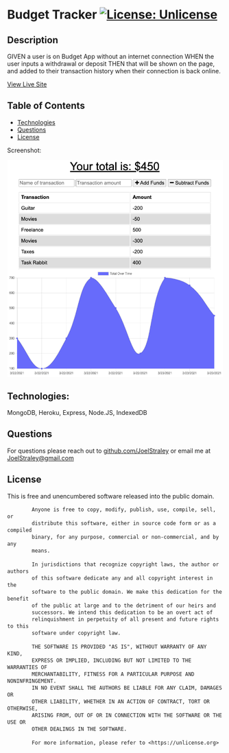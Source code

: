 # Budget Tracker [![License: Unlicense](https://img.shields.io/badge/license-Unlicense-blue.svg)](http://unlicense.org/)

## Description
GIVEN a user is on Budget App without an internet connection
WHEN the user inputs a withdrawal or deposit
THEN that will be shown on the page, and added to their transaction history when their connection is back online.

[View Live Site](https://boiling-ridge-83668.herokuapp.com/)
## Table of Contents

* [Technologies](#Technologies)
* [Questions](#Questions)
* [License](#License)

Screenshot: 

![alt text](https://github.com/Joelstraley/Budget-Tracker/blob/master/public/icons/Budget%20App%20Screenshot.png?raw=true)

## <a name="Technologies">Technologies:</a>
MongoDB, Heroku, Express, Node.JS, IndexedDB

## <a name="Questions">Questions</a>
For questions please reach out to [github.com/JoelStraley](github.com/JoelStraley) 
or email me at [JoelStraley@gmail.com](mailto:JoelStraley@gmail.com)

## <a name="License">License</a>
This is free and unencumbered software released into the public domain.
    
            Anyone is free to copy, modify, publish, use, compile, sell, or
            distribute this software, either in source code form or as a compiled
            binary, for any purpose, commercial or non-commercial, and by any
            means.
            
            In jurisdictions that recognize copyright laws, the author or authors
            of this software dedicate any and all copyright interest in the
            software to the public domain. We make this dedication for the benefit
            of the public at large and to the detriment of our heirs and
            successors. We intend this dedication to be an overt act of
            relinquishment in perpetuity of all present and future rights to this
            software under copyright law.
            
            THE SOFTWARE IS PROVIDED "AS IS", WITHOUT WARRANTY OF ANY KIND,
            EXPRESS OR IMPLIED, INCLUDING BUT NOT LIMITED TO THE WARRANTIES OF
            MERCHANTABILITY, FITNESS FOR A PARTICULAR PURPOSE AND NONINFRINGEMENT.
            IN NO EVENT SHALL THE AUTHORS BE LIABLE FOR ANY CLAIM, DAMAGES OR
            OTHER LIABILITY, WHETHER IN AN ACTION OF CONTRACT, TORT OR OTHERWISE,
            ARISING FROM, OUT OF OR IN CONNECTION WITH THE SOFTWARE OR THE USE OR
            OTHER DEALINGS IN THE SOFTWARE.
            
            For more information, please refer to <https://unlicense.org>

